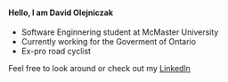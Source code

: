 #### Hello, I am David Olejniczak
- Software Enginnering student at McMaster University
- Currently working for the Goverment of Ontario
- Ex-pro road cyclist
  
Feel free to look around or check out my [Linkedln](https://www.linkedin.com/in/david-olejniczak) 

